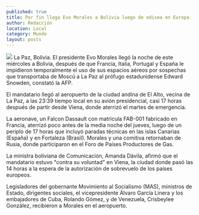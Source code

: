 ```yaml
---
published: true
title: Por fin llega Evo Morales a Bolivia luego de odisea en Europa
author: Redacción
location: Local
category: Mundo
layout: posts
---
```


![](http://i.imgur.com/WdgWTyym.jpg)
La Paz, Bolivia. El presidente Evo Morales llegó la noche de este miércoles a Bolivia, después de que Francia, Italia, Portugal y España le impidieron temporalmente el uso de sus espacios aéreos por sospechas que transportaba de Moscú a La Paz al prófugo estadunidense Edward Snowden, constató la AFP.

El mandatario llegó al aeropuerto de la ciudad andina de El Alto, vecina de La Paz, a las 23:39 tiempo local en su avión presidencial, casi 17 horas después de partir desde Viena, donde aterrizó el martes de emergencia.

La aeronave, un Falcon Dassault con matrícula FAB-001 fabricado en Francia, aterrizó poco antes de la media noche del jueves, luego de un periplo de 17 horas que incluyó paradas técnicas en las islas Canarias (España) y en Fortaleza (Brasil). Morales y una comitiva retornaban de Rusia, donde participaron en el Foro de Países Productores de Gas.

La ministra boliviana de Comunicación, Amanda Dávila, afirmó que el mandatario estuvo "contra su voluntad" en Viena, la ciudad donde pasó las 14 horas a la espera de la autorización de sobrevuelo de los países europeos.

Legisladores del gobernante Movimiento al Socialismo (MAS), ministros de Estado, dirigentes sociales, el vicepresidente Álvaro García Linera y los embajadores de Cuba, Rolando Gómez, y de Venezuela, Crisbeylee González, recibieron a Morales en el aeropuerto.
